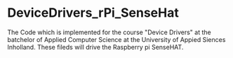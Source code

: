 # DeviceDrivers_rPi_SenseHat

The Code which is implemented for the course "Device Drivers" at the batchelor of Applied Computer Science at the University of Appied Siences Inholland. 
These fileds will drive the Raspberry pi SenseHAT.
